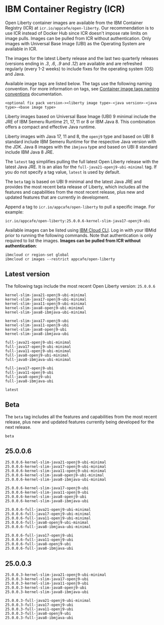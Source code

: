 
# IBM Container Registry (ICR)

Open Liberty container images are available from the IBM Container Registry (ICR) at `icr.io/appcafe/open-liberty`. Our recommendation is to use ICR instead of Docker Hub since ICR doesn't impose rate limits on image pulls. Images can be pulled from ICR without authentication. Only images with Universal Base Image (UBI) as the Operating System are available in ICR.

The images for the latest Liberty release and the last two quarterly releases (versions ending in _.3_, _.6_, _.9_ and _.12_) are available and are refreshed regularly (every 1-2 weeks) to include fixes for the operating system (OS) and Java.

Available image tags are listed below. The tags use the following naming convention. For more information on tags, see [Container image tags naming conventions](https://openliberty.io/docs/latest/container-images.html#tags) documentation.
```
<optional fix pack version-><liberty image type>-<java version>-<java type>-<base image type>
```

Liberty images based on Universal Base Image (UBI) 9 minimal include the JRE of IBM Semeru Runtime 21, 17, 11 or 8 or IBM Java 8. This combination offers a compact and effective Java runtime.

Liberty images with Java 17, 11 and 8, the `openj9` type and based on UBI 8 standard include IBM Semeru Runtime for the respective Java version with the JDK. Java 8 images with the `ibmjava` type and based on UBI 8 standard include IBM Java 8 JRE.

The `latest` tag simplifies pulling the full latest Open Liberty release with the latest Java JRE. It is an alias for the `full-java21-openj9-ubi-minimal` tag. If you do not specify a tag value, `latest` is used by default.

The `beta` tag is based on UBI 9 minimal and the latest Java JRE and provides the most recent beta release of Liberty, which includes all the features and capabilities from the most recent release, plus new and updated features that are currently in development.

Append a tag to `icr.io/appcafe/open-liberty` to pull a specific image. For example: 
```
icr.io/appcafe/open-liberty:25.0.0.6-kernel-slim-java17-openj9-ubi
```

Available images can be listed using [IBM Cloud CLI](https://cloud.ibm.com/docs/cli?topic=cli-getting-started). Log in with your IBMid prior to running the following commands. Note that authentication is only required to list the images. **Images can be pulled from ICR without authentication**: 
```
ibmcloud cr region-set global 
ibmcloud cr images --restrict appcafe/open-liberty
```

## Latest version

The following tags include the most recent Open Liberty version: `25.0.0.6`

```
kernel-slim-java21-openj9-ubi-minimal
kernel-slim-java17-openj9-ubi-minimal
kernel-slim-java11-openj9-ubi-minimal
kernel-slim-java8-openj9-ubi-minimal
kernel-slim-java8-ibmjava-ubi-minimal

kernel-slim-java17-openj9-ubi
kernel-slim-java11-openj9-ubi
kernel-slim-java8-openj9-ubi
kernel-slim-java8-ibmjava-ubi

full-java21-openj9-ubi-minimal
full-java17-openj9-ubi-minimal
full-java11-openj9-ubi-minimal
full-java8-openj9-ubi-minimal
full-java8-ibmjava-ubi-minimal

full-java17-openj9-ubi
full-java11-openj9-ubi
full-java8-openj9-ubi
full-java8-ibmjava-ubi

latest
```

## Beta

The `beta` tag includes all the features and capabilities from the most recent release, plus new and updated features currently being developed for the next release.

```
beta
```

## 25.0.0.6

```
25.0.0.6-kernel-slim-java21-openj9-ubi-minimal
25.0.0.6-kernel-slim-java17-openj9-ubi-minimal
25.0.0.6-kernel-slim-java11-openj9-ubi-minimal
25.0.0.6-kernel-slim-java8-openj9-ubi-minimal
25.0.0.6-kernel-slim-java8-ibmjava-ubi-minimal

25.0.0.6-kernel-slim-java17-openj9-ubi
25.0.0.6-kernel-slim-java11-openj9-ubi
25.0.0.6-kernel-slim-java8-openj9-ubi
25.0.0.6-kernel-slim-java8-ibmjava-ubi

25.0.0.6-full-java21-openj9-ubi-minimal
25.0.0.6-full-java17-openj9-ubi-minimal
25.0.0.6-full-java11-openj9-ubi-minimal
25.0.0.6-full-java8-openj9-ubi-minimal
25.0.0.6-full-java8-ibmjava-ubi-minimal

25.0.0.6-full-java17-openj9-ubi
25.0.0.6-full-java11-openj9-ubi
25.0.0.6-full-java8-openj9-ubi
25.0.0.6-full-java8-ibmjava-ubi
```

## 25.0.0.3

```
25.0.0.3-kernel-slim-java21-openj9-ubi-minimal
25.0.0.3-kernel-slim-java17-openj9-ubi
25.0.0.3-kernel-slim-java11-openj9-ubi
25.0.0.3-kernel-slim-java8-openj9-ubi
25.0.0.3-kernel-slim-java8-ibmjava-ubi

25.0.0.3-full-java21-openj9-ubi-minimal
25.0.0.3-full-java17-openj9-ubi
25.0.0.3-full-java11-openj9-ubi
25.0.0.3-full-java8-openj9-ubi
25.0.0.3-full-java8-ibmjava-ubi
```

